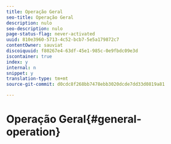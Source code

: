 ```yaml
---
title: Operação Geral
seo-title: Operação Geral
description: nulo
seo-description: nulo
page-status-flag: never-activated
uuid: 810e3960-5713-4c52-bcb7-5e5a179872c7
contentOwner: sauviat
discoiquuid: f80267e4-63df-45e1-985c-0e9fbdc09e3d
iscontainer: true
index: y
internal: n
snippet: y
translation-type: tm+mt
source-git-commit: d0cdc8f268bb7478ebb3020dcde7dd33d0819a81

---
```



# Operação Geral{#general-operation}

